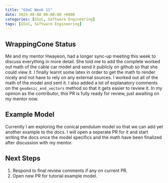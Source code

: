 ```yaml
---
title: "GSoC Week 11"
date: 2025-08-08 00:00:00 +0800
categories: [GSoC, Software Engineering]
tags: [GSoC, Software Engineering]
---
```


## WrappingCone Status

Me and my mentor Hwayeon, had a longer sync-up meeting this week to discuss everything in more detail. She told me to add the complete worked out math of the cable car model and send it publicly on github so that she could view it. I finally learnt some latex in order to get the math to render nicely and not have to rely on any external sources. I worked out all of the math of the model and sent it. I also added a lot of explanatory comments on the `geodesic_end_vectors` method so that it gets easier to review it. 
In my opinion as the contributor, this PR is fully ready for review, just awaiting on my mentor now. 

## Example Model

Currently I am exploring the conical pendulum model so that we can add yet another example to the docs. I will open a seperate PR for it and start writing the docs once the model specifics and the math have been finalized after discussion with my mentor. 

## Next Steps

1. Respond to final review comments if any on current PR.
2. Open new PR for tutorial example model.
